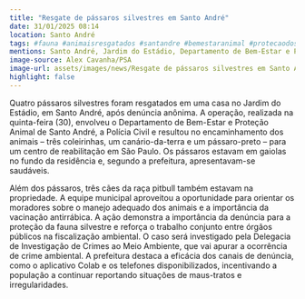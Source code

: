 ```yaml
---
title: "Resgate de pássaros silvestres em Santo André"
date: 31/01/2025 08:14
location: Santo André
tags: #fauna #animaisresgatados #santandre #bemestaranimal #protecaodosanimais #crimesambientais #denunciaanonima #policiacivil #meioambiente #reabilitacaoanimal #abc360noticias
mentions: Santo André, Jardim do Estádio, Departamento de Bem-Estar e Proteção Animal, Secretaria da Saúde, Polícia Civil, Centro de Reabilitação de Animais Silvestres, Parque Ecológico do Tietê,  Evandro Rosa, Dicma (Delegacia de Investigação de Crimes ao Meio Ambiente), Colab, Sporophila caerulescens (coleirinha), Sicalis flaveola (canário-da-terra), Gnorimopsar chopi (pássaro-preto), Pitbull.
image-source: Alex Cavanha/PSA
image-url: assets/images/news/Resgate de pássaros silvestres em Santo André.jpg
highlight: false
---
```


Quatro pássaros silvestres foram resgatados em uma casa no Jardim do Estádio, em Santo André, após denúncia anônima.  A operação, realizada na quinta-feira (30), envolveu o Departamento de Bem-Estar e Proteção Animal de Santo André, a Polícia Civil e resultou no encaminhamento dos animais – três coleirinhas, um canário-da-terra e um pássaro-preto – para um centro de reabilitação em São Paulo.  Os pássaros estavam em gaiolas no fundo da residência e, segundo a prefeitura, apresentavam-se saudáveis.

Além dos pássaros, três cães da raça pitbull também estavam na propriedade.  A equipe municipal aproveitou a oportunidade para orientar os moradores sobre o manejo adequado dos animais e a importância da vacinação antirrábica.  A ação demonstra a importância da denúncia para a proteção da fauna silvestre e reforça o trabalho conjunto entre órgãos públicos na fiscalização ambiental. O caso será investigado pela Delegacia de Investigação de Crimes ao Meio Ambiente, que vai apurar a ocorrência de crime ambiental. A prefeitura destaca a eficácia dos canais de denúncia, como o aplicativo Colab e os telefones disponibilizados, incentivando a população a continuar reportando situações de maus-tratos e irregularidades.
